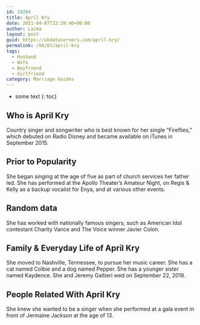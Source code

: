 ```yaml
---
id: 19284
title: April Kry
date: 2021-04-07T22:39:40+00:00
author: Laima
layout: post
guid: https://ukdataservers.com/april-kry/
permalink: /04/07/april-kry
tags:
  - Husband
  - Wife
  - Boyfriend
  - Girlfriend
category: Marriage Guides
---
```


* some text
{: toc}


## Who is April Kry
                  
                  
                  
Country singer and songwriter who is best known for her single &#8220;Fireflies,&#8221; which debuted on Radio Disney and became available on iTunes in September 2015.
                  
              
            
              
            
                
                
                
## Prior to Popularity
                  
                  
                  
She began singing at the age of five as part of church services her father led. She has performed at the Apollo Theater&#8217;s Amateur Night, on Regis & Kelly as a backup vocalist for Enya, and at various other events.
                  
              
            
              
            
                
                
                
## Random data
                  
                  
                  
She has worked with nationally famous singers, such as American Idol contestant Charity Vance and The Voice winner Javier Colon.
                  
              
            
              
            
                
                
                
## Family & Everyday Life of April Kry
                  
                  
                  
She moved to Nashville, Tennessee, to pursue her music career. She has a cat named Colbie and a dog named Pepper. She has a younger sister named Kaydence. She and Jeremy Galtieri wed on September 22, 2018.
                  
              
            
              
            
                
                
                
## People Related With April Kry
                  
                  
                  
She knew she wanted to be a singer when she performed at a gala event in front of Jermaine Jackson at the age of 13.
                  
              
            
              
            
                
              
            
              
              
            
            
              
            
          
          
          